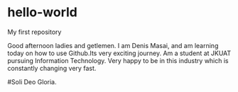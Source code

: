 # hello-world
My first repository

Good afternoon ladies and getlemen.
I am Denis Masai, and am learning today on how to use Github.Its very exciting journey.
Am a student at JKUAT pursuing Information Technology.
Very happy to be in this industry which is constantly changing very fast.

#Soli Deo Gloria.
